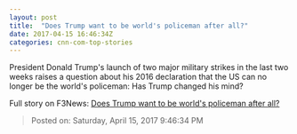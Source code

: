 ```yaml
---
layout: post
title:  "Does Trump want to be world's policeman after all?"
date: 2017-04-15 16:46:34Z
categories: cnn-com-top-stories
---
```


President Donald Trump's launch of two major military strikes in the last two weeks raises a question about his 2016 declaration that the US can no longer be the world's policeman: Has Trump changed his mind?


Full story on F3News: [Does Trump want to be world's policeman after all?](http://www.f3nws.com/n/rBtJt)

> Posted on: Saturday, April 15, 2017 9:46:34 PM
